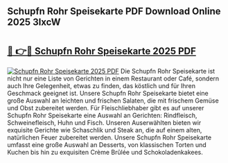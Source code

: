 ## Schupfn Rohr Speisekarte PDF Download Online 2025 3IxcW

# <h2><a href="http://gc7q48.nevu.top/?p=Schupfn+Rohr+Speisekarte">🔗 👉🔴 Schupfn Rohr Speisekarte 2025 PDF</a></h2>

[![Schupfn Rohr Speisekarte 2025 PDF](https://i.imgur.com/dBaPXMq.png)](http://gc7q48.nevu.top/?p=Schupfn+Rohr+Speisekarte)
Die Schupfn Rohr Speisekarte ist nicht nur eine Liste von Gerichten in einem Restaurant oder Café, sondern auch Ihre Gelegenheit, etwas zu finden, das köstlich und für Ihren Geschmack geeignet ist. Unsere Schupfn Rohr Speisekarte bietet eine große Auswahl an leichten und frischen Salaten, die mit frischem Gemüse und Obst zubereitet werden. Für Fleischliebhaber gibt es auf unserer Schupfn Rohr Speisekarte eine Auswahl an Gerichten: Rindfleisch, Schweinefleisch, Huhn und Fisch. Unseren Auserwählten bieten wir exquisite Gerichte wie Schaschlik und Steak an, die auf einem alten, natürlichen Feuer zubereitet werden. Unsere Schupfn Rohr Speisekarte umfasst eine große Auswahl an Desserts, von klassischen Torten und Kuchen bis hin zu exquisiten Crème Brûlée und Schokoladenkakees.
